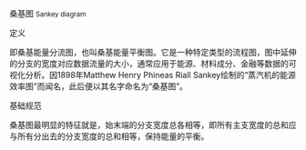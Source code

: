 <div class="mb40">
    <div class="fontsize-20 mb10">
    桑基图 <small>Sankey diagram</small>
    </div class="fontsize-28">
    <p class="mb20"></p>
</div>

<div class="mb40">
    <div class="fontsize-20 mb10">
    定义 
    </div class="fontsize-28">
    <p class="mb20">
        即桑基能量分流图，也叫桑基能量平衡图。它是一种特定类型的流程图，图中延伸的分支的宽度对应数据流量的大小，通常应用于能源、材料成分、金融等数据的可视化分析。因1898年Matthew Henry Phineas Riall Sankey绘制的“蒸汽机的能源效率图”而闻名，此后便以其名字命名为“桑基图”。
    </p>
</div>

<div class="mb40">
    <div class="fontsize-20 mb10">
    基础规范
    </div class="fontsize-28">
    <p class="mb20">
    桑基图最明显的特征就是，始末端的分支宽度总各相等，即所有主支宽度的总和应与所有分出去的分支宽度的总和相等，保持能量的平衡。
    </p>
</div>

<div bx-name="alimama/chart/list/index"></div>

